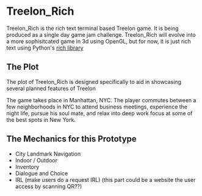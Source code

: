 # Treelon_Rich

Treelon_Rich is the rich text terminal based Treelon game. It is being produced as a single day game jam challenge. Treelon_Rich will evolve into a more sophisitcated game in 3d using OpenGL, but for now, it is just rich text using Python's [rich library](https://github.com/Textualize/rich) 

## The Plot

The plot of Treelon_Rich is designed specifically to aid in showcasing several planned features of Treelon

The game takes place in Manhattan, NYC. The player commutes between a few neighborhoods in NYC to attend business meetings, experience the night life, pursue his soul mate, and relax into deep work focus at some of the best spots in New York.

## The Mechanics for this Prototype

- City Landmark Navigation
- Indoor / Outdoor
- Inventory
- Dialogue and Choice
- IRL (make users do a request IRL) (this part could be a website the user access by scanning QR??)



